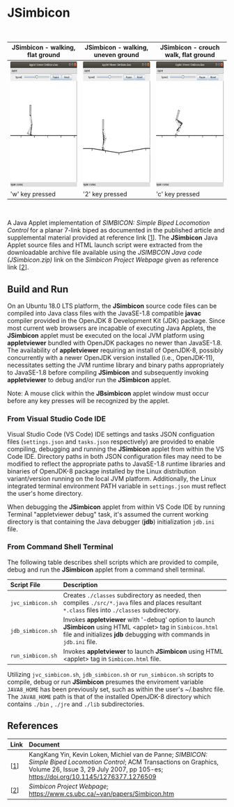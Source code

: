 # JSimbicon #

 <!-- allowed_elements ["<div>", "<img>", "<br>"] -->

<div margin="0px" align="left"><br>

| JSimbicon - walking, flat ground | JSimbicon - walking, uneven ground | JSimbicon - crouch walk, flat ground  |
| -------------------------------- | ---------------------------------- | ----------------------------------- |
| <img src="./doc/Screenshot_JSimbicon_Walking.png" width="250" height="288" alt="Screenshot_JSimbicon_Walking"/> | <img src="./doc/Screenshot_JSimbicon_Uneven_Ground.png" width="250" height="288" alt="Screenshot_JSimbicon_Uneven_Ground"/> | <img src="./doc/Screenshot_JSimbicon_Crouch_Walking.png" width="250" height="288" alt="Screenshot_JSimbicon_Crouch_Walking"/> |
| 'w' key pressed | '2' key pressed | 'c' key pressed |

 </div><br>

A Java Applet implementation of *SIMBICON: Simple Biped Locomotion Control* for a planar 7-link biped as documented in the published article and supplemental material provided at reference link \[[1](https://doi.org/10.1145/1276377.1276509)]. The **JSimbicon** Java Applet source files and HTML launch script were extracted from the downloadable archive file available using the *JSIMBCON Java code (JSimbicon.zip)* link on the *Simbicon Project Webpage* given as reference link \[[2](https://www.cs.ubc.ca/~van/papers/Simbicon.htm)].

## Build and Run ##

On an Ubuntu 18.0 LTS platform, the **JSimbicon** source code files can be compiled into Java class files with the JavaSE-1.8 compatible **javac** compiler provided in the OpenJDK 8 Development Kit (JDK) package. Since most current web browsers are incapable of executing Java Applets, the **JSimbicon** applet must be executed on the local JVM platform using **appletviewer** bundled with OpenJDK packages no newer than JavaSE-1.8. The availability of **appletviewer** requiring an install of OpenJDK-8, possibly concurrently with a newer OpenJDK version installed (i.e., OpenJDK-11), necessitates setting the JVM runtime library and binary paths appropriately to JavaSE-1.8 before compiling **JSimbicon** and subsequently invoking **appletviewer** to debug and/or run the **JSimbicon** applet.

Note: A mouse click within the **JBsimbicon** applet window must occur before any key presses will be recognized by the applet.

### From Visual Studio Code IDE ###

Visual Studio Code (VS Code) IDE settings and tasks JSON configuation files (`settings.json` and `tasks.json` respectively) are provided to enable compiling, debugging and running the **JSimbicon** applet from within the VS Code IDE. Directory paths in both JSON configuration files may need to be modified to reflect the appropriate paths to JavaSE-1.8 runtime libraries and binaries of OpenJDK-8 package installed by the Linux distribution variant/version running on the local JVM platform. Additionally, the Linux integrated terminal environment PATH variable in `settings.json` must reflect the user's home directory.

When debugging the **JSimbicon** applet from within VS Code IDE by running Terminal "appletviewer debug" task, it's assumed the current working directory is that containing the Java debugger (**jdb**) initialization `jdb.ini` file.

### From Command Shell Terminal ###

The following table describes shell scripts which are provided to compile, debug and run the **JSimbicon** applet from a command shell terminal.

| Script File | Description                                                                         |
| :---------- | :---------------------------------------------------------------------------------- |
| `jvc_simbicon.sh` | Creates `./classes` subdirectory as needed, then compiles `./src/*.java` files and places resultant `*.class` files into `./classes` subdirectory. |
| `jdb_simbicon.sh` | Invokes **appletviewer** with '-debug' option to launch **JSimbicon** using HTML \<applet> tag in `Simbicon.html` file and initializes **jdb** debugging with commands in `jdb.ini` file. |
| `run_simbicon.sh` | Invokes **appletviewer** to launch **JSimbicon** using HTML \<applet> tag in `Simbicon.html` file. |

Utilizing `jvc_simbicon.sh`, `jdb_simbicon.sh` or `run_simbicon.sh` scripts to compile, debug or run **JSimbicon** presumes the enviroment variable `JAVA8_HOME` has been previously set, such as within the user's ~/.bashrc file. The `JAVA8_HOME` path is that of the installed OpenJDK-8 directory which contains `./bin` , `./jre` and `./lib` subdirectories.

## References ##

| Link | Document |
| ---- | :------- |
| \[[1](https://doi.org/10.1145/1276377.1276509)] | KangKang Yin, Kevin Loken, Michiel van de Panne; *SIMBICON: Simple Biped Locomotion Control*; ACM Transactions on Graphics, Volume 26, Issue 3, 29 July 2007, pp 105-es; <https://doi.org/10.1145/1276377.1276509> |
| \[[2](https://www.cs.ubc.ca/~van/papers/Simbicon.htm)] | *Simbicon Project Webpage*; <https://www.cs.ubc.ca/~van/papers/Simbicon.htm> |
